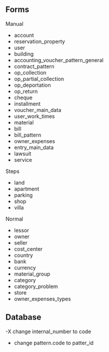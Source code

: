 ## Forms

Manual
- account
- reservation_property
- user
- building
- accounting_voucher_pattern_general
- contract_pattern
- op_collection
- op_partial_collection
- op_deportation
- op_return
- cheque
- installment
- voucher_main_data
- user_work_times
- material
- bill
- bill_pattern
- owner_expenses
- entry_main_data
- lawsuit
- service



Steps 
- land
- apartment
- parking
- shop
- villa


Normal 
- lessor
- owner
- seller
- cost_center
- country
- bank
- currency
- material_group
- category
- category_problem
- store
- owner_expenses_types









## Database
-X change internal_number to code
- change pattern.code to patter_id
